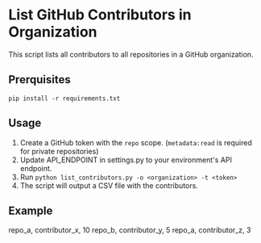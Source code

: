 # List GitHub Contributors in Organization

This script lists all contributors to all repositories in a GitHub organization.

## Prerquisites

`pip install -r requirements.txt`

## Usage

1. Create a GitHub token with the `repo` scope. (`metadata:read` is required for private repositories)
2. Update API_ENDPOINT in settings.py to your environment's API endpoint.
3. Run `python list_contributors.py -o <organization> -t <token>`
4. The script will output a CSV file with the contributors.

## Example
repo_a, contributor_x, 10
repo_b, contributor_y, 5
repo_a, contributor_z, 3


